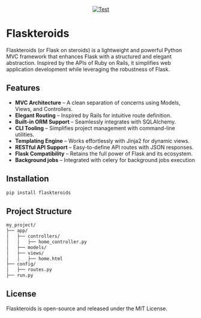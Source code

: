 <p align="center">
<a href="https://github.com/nullco/flaskteroids/actions/workflows/test.yml?query=branch%3Amain++" target="_blank">
    <img src="https://github.com/nullco/flaskteroids/actions/workflows/test.yml/badge.svg?event=push&branch=main" alt="Test">
</a>
</p>


# Flaskteroids

Flaskteroids (or Flask on steroids) is a lightweight and powerful Python MVC framework that enhances Flask with a structured and elegant abstraction. Inspired by the APIs of Ruby on Rails, it simplifies web application development while leveraging the robustness of Flask.

## Features

- **MVC Architecture** – A clean separation of concerns using Models, Views, and Controllers.
- **Elegant Routing** – Inspired by Rails for intuitive route definition.
- **Built-in ORM Support** – Seamlessly integrates with SQLAlchemy.
- **CLI Tooling** – Simplifies project management with command-line utilities.
- **Templating Engine** – Works effortlessly with Jinja2 for dynamic views.
- **RESTful API Support** – Easy-to-define API routes with JSON responses.
- **Flask Compatibility** – Retains the full power of Flask and its ecosystem.
- **Background jobs** – Integrated with celery for background jobs execution

## Installation

```sh
pip install flaskteroids
```

## Project Structure

```sh
my_project/
├── app/
│   ├── controllers/
│   │   ├── home_controller.py
│   ├── models/
│   ├── views/
│   │   ├── home.html
├── config/
│   ├── routes.py
├── run.py
```

## License

Flaskteroids is open-source and released under the MIT License.

